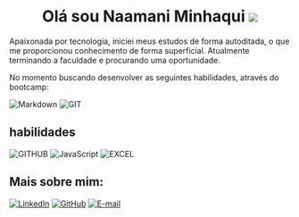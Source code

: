 <div align="center">
<h1>  Olá sou Naamani Minhaqui
   <img src="https://www.linkedin.com/in/naamani-minhaqui-566b54259?utm_source=share&utm_campaign=share_via&utm_content=profile&utm_medium=android_app"/>
</h1>
</div>

Apaixonada por tecnologia, iniciei meus estudos de forma autoditada, o que me proporcionou conhecimento de forma superficial.
Atualmente terminando a faculdade e procurando uma oportunidade.

No momento buscando desenvolver as seguintes habilidades, através do bootcamp:

![Markdown](https://img.shields.io/badge/Markdown-000?style=for-the-badge&logo=markdown)
![GIT](https://img.shields.io/badge/GIT-000?style=for-the-badge&logo=git&logoColor=777884)

## habilidades

![GITHUB](https://img.shields.io/badge/GITHUB-000?style=for-the-badge&logo=github&logoColor=777884)
![JavaScript](https://img.shields.io/badge/JavaScript-000?style=for-the-badge&logo=javascript)
![EXCEL](https://img.shields.io/badge/EXCEL-000?style=for-the-badge&logo=excel&logoColor=777884)

## Mais sobre mim:

[![LinkedIn](https://img.shields.io/badge/LinkedIn-000?style=for-the-badge&logo=linkedin&logoColor=0E76A8)](https://www.linkedin.com/in/naamani-minhaqui-566b54259?utm_source=share&utm_campaign=share_via&utm_content=profile&utm_medium=android_app/)
[![GitHub](https://img.shields.io/badge/GitHub-000?style=for-the-badge&logo=github&logoColor=white)](https://github.com/NaamaniM)
[![E-mail](https://img.shields.io/badge/-Email-000?style=for-the-badge&logo=microsoft-outlook&logoColor=007BFF)](mailto:naamani.minhaqui@gmail.com)
